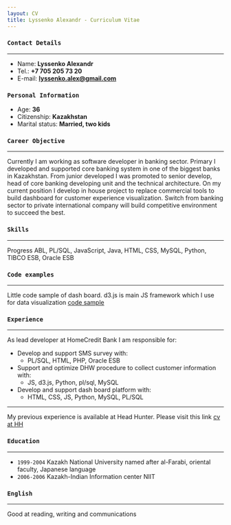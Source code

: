 ```yaml
---
layout: CV
title: Lyssenko Alexandr - Curriculum Vitae
---
```


### `Contact Details`
___
+ Name: **Lyssenko Alexandr**
+ Tel.: **+7 705 205 73 20**
+ E-mail: **lyssenko.alex@gmail.com**

### `Personal Information`
+ Age: **36**
+ Citizenship: **Kazakhstan**
+ Marital status: **Married, two kids**

### `Career Objective`
___
Currently I am working as software developer in banking sector.
Primary I developed and supported core banking system in one of the biggest banks in Kazakhstan.
From junior developed I was promoted to senior develop, head of core banking developing unit and the
technical architecture.
On my current position I develop in house project to replace commercial tools to build dashboard for
customer experience visualization.
Switch from banking sector to private international company will build competitive environment to
succeed the best.

### `Skills`
___
Progress ABL, PL/SQL, JavaScript, Java, HTML, CSS, MySQL, Python, TIBCO ESB, Oracle ESB 


### `Code examples`
___
Little code sample of dash board. d3.js is main JS framework which I use for data visualization
[code sample](https://bl.ocks.org/LyssenkoAlex/1317e8dcf3d40f33b341552cf82a10b2)


### `Experience`
___
As lead developer at HomeCredit Bank I am responsible for:
+  Develop and support SMS survey with:
    - PL/SQL, HTML, PHP, Oracle ESB
+ Support and optimize DHW procedure to collect customer information with:
    - JS, d3.js, Python, pl/sql, MySQL
+ Develop and support dash board platform with:
    - HTML, CSS, JS, Python, MySQL, PL/SQL
    
___
My previous experience is available at Head Hunter. 
Please visit this link [cv at HH](https://almaty.hh.kz/resume/997d29faff015bdf070039ed1f33554e315347)

### `Education`
___
+ `1999-2004` Kazakh National University named after al-Farabi, oriental faculty, Japanese language
+ `2006-2006` Kazakh-Indian Information center NIIT


### `English`
___
Good at reading, writing and communications


<!-- ### Footer
Last updated: September 2019 -->
